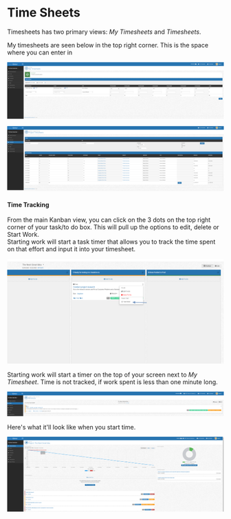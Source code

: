 # Time Sheets

Timesheets has two primary views: *My Timesheets* and *Timesheets*.

My timesheets are seen below in the top right corner.  This is the space where you can enter in 

 ![logo](../_images/getting-started/timesheetsmy.png)
 
  ![logo](../_images/getting-started/timesheetsbillable.png)
  
 #### Time Tracking
 
From the main Kanban view, you can click on the 3 dots on the top right corner of your task/to do box.  This will pull up the options to edit, delete or Start Work.  
Starting work will start a task timer that allows you to track the time spent on that effort and input it into your timesheet.
 
  ![logo](../_images/getting-started/taskandtimestartwork.png)
  
  Starting work will start a timer on the top of your screen next to *My Timesheet*.  Time is not tracked, if work spent is less than one minute long.
  
  ![logo](../_images/getting-started/timestartwork.png)
  
  Here's what it'll look like when you start time.
  
   ![logo](../_images/getting-started/timeworktime.png) 
     
